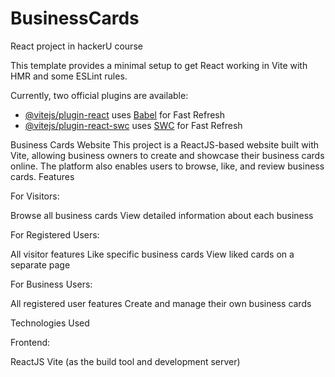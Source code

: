 # BusinessCards

React project in hackerU course

This template provides a minimal setup to get React working in Vite with HMR and some ESLint rules.

Currently, two official plugins are available:

-   [@vitejs/plugin-react](https://github.com/vitejs/vite-plugin-react/blob/main/packages/plugin-react/README.md) uses [Babel](https://babeljs.io/) for Fast Refresh
-   [@vitejs/plugin-react-swc](https://github.com/vitejs/vite-plugin-react-swc) uses [SWC](https://swc.rs/) for Fast Refresh

Business Cards Website
This project is a ReactJS-based website built with Vite, allowing business owners to create and showcase their business cards online. The platform also enables users to browse, like, and review business cards.
Features

For Visitors:

Browse all business cards
View detailed information about each business

For Registered Users:

All visitor features
Like specific business cards
View liked cards on a separate page

For Business Users:

All registered user features
Create and manage their own business cards

Technologies Used

Frontend:

ReactJS
Vite (as the build tool and development server)
